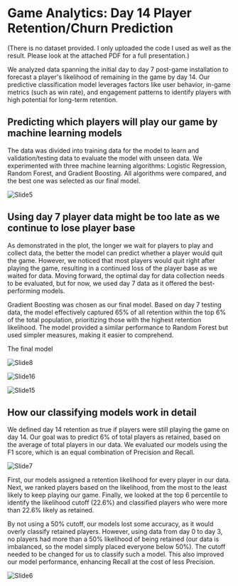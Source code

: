 # Game Analytics: Day 14 Player Retention/Churn Prediction

(There is no dataset provided. I only uploaded the code I used as well as the result. Please look at the attached PDF for a full presentation.)

We analyzed data spanning the initial day to day 7 post-game installation to forecast a player's likelihood of remaining in the game by day 14. Our predictive classification model leverages factors like user behavior, in-game metrics (such as win rate), and engagement patterns to identify players with high potential for long-term retention.

## Predicting which players will play our game by machine learning models

The data was divided into training data for the model to learn and validation/testing data to evaluate the model with unseen data. We experimented with three machine learning algorithms: Logistic Regression, Random Forest, and Gradient Boosting. All algorithms were compared, and the best one was selected as our final model.

 ![Slide5](https://github.com/kk-chaiyapuk/Game_Analytics_D14_Retention_Prediction/assets/82194433/a25436d8-9fc4-4a8d-a560-b458f004e294)

## Using day 7 player data might be too late as we continue to lose player base

As demonstrated in the plot, the longer we wait for players to play and collect data, the better the model can predict whether a player would quit the game. However, we noticed that most players would quit right after playing the game, resulting in a continued loss of the player base as we waited for data. Moving forward, the optimal day for data collection needs to be evaluated, but for now, we used day 7 data as it offered the best-performing models.

Gradient Boosting was chosen as our final model. Based on day 7 testing data, the model effectively captured 65% of all retention within the top 6% of the total population, prioritizing those with the highest retention likelihood. The model provided a similar performance to Random Forest but used simpler measures, making it easier to comprehend.

The final model 

 ![Slide8](https://github.com/kk-chaiyapuk/Game_Analytics_D14_Retention_Prediction/assets/82194433/1c2ee504-3c81-4809-9bac-f75d073dddd2)

 ![Slide16](https://github.com/kk-chaiyapuk/Game_Analytics_D14_Retention_Prediction/assets/82194433/2cd15a08-b35f-4122-9b69-79152d00069a)

 ![Slide15](https://github.com/kk-chaiyapuk/Game_Analytics_D14_Retention_Prediction/assets/82194433/8e31be22-9fa3-4955-b876-4cb9f70a31d9)

## How our classifying models work in detail

We defined day 14 retention as true if players were still playing the game on day 14. Our goal was to predict 6% of total players as retained, based on the average of total players in our data. We evaluated our models using the F1 score, which is an equal combination of Precision and Recall.

 ![Slide7](https://github.com/kk-chaiyapuk/Game_Analytics_D14_Retention_Prediction/assets/82194433/0b965a2d-3749-4745-b57f-29a85c8aa7d7)

First, our models assigned a retention likelihood for every player in our data. Next, we ranked players based on the likelihood, from the most to the least likely to keep playing our game. Finally, we looked at the top 6 percentile to identify the likelihood cutoff (22.6%) and classified players who were more than 22.6% likely as retained.

By not using a 50% cutoff, our models lost some accuracy, as it would overly classify retained players. However, using data from day 0 to day 3, no players had more than a 50% likelihood of being retained (our data is imbalanced, so the model simply placed everyone below 50%). The cutoff needed to be changed for us to classify such a model. This also improved our model performance, enhancing Recall at the cost of less Precision.

 ![Slide6](https://github.com/kk-chaiyapuk/Game_Analytics_D14_Retention_Prediction/assets/82194433/db34c730-7458-4db8-9996-5906a31d544f)





